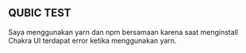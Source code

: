 ## QUBIC TEST

Saya menggunakan yarn dan npm bersamaan karena saat menginstall Chakra UI terdapat error ketika menggunakan yarn.
